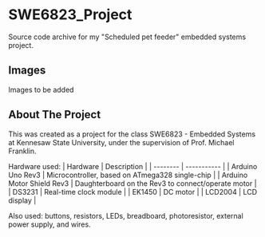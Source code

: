 # SWE6823_Project
Source code archive for my "Scheduled pet feeder" embedded systems project.

## Images

Images to be added

## About The Project
This was created as a project for the class SWE6823 - Embedded Systems at Kennesaw State University, under the supervision of Prof. Michael Franklin.

Hardware used:
| Hardware | Description |
| -------- | ----------- |
| Arduino Uno Rev3 | Microcontroller, based on ATmega328 single-chip |
| Arduino Motor Shield Rev3 | Daughterboard on the Rev3 to connect/operate motor |
| DS3231 | Real-time clock module |
| EK1450 | DC motor |
| LCD2004 | LCD display |

Also used: buttons, resistors, LEDs, breadboard, photoresistor, external power supply, and wires.

